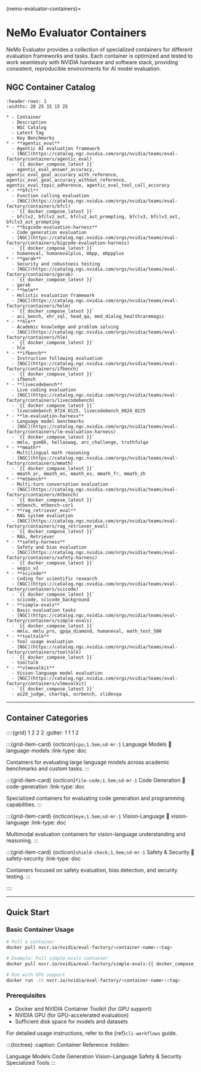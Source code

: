 (nemo-evaluator-containers)=

# NeMo Evaluator Containers

NeMo Evaluator provides a collection of specialized containers for different evaluation frameworks and tasks. Each container is optimized and tested to work seamlessly with NVIDIA hardware and software stack, providing consistent, reproducible environments for AI model evaluation.

## NGC Container Catalog

```{list-table}
:header-rows: 1
:widths: 20 25 15 15 25

* - Container
  - Description
  - NGC Catalog
  - Latest Tag
  - Key Benchmarks
* - **agentic_eval**
  - Agentic AI evaluation framework
  - [NGC](https://catalog.ngc.nvidia.com/orgs/nvidia/teams/eval-factory/containers/agentic_eval)
  - `{{ docker_compose_latest }}`
  - agentic_eval_answer_accuracy, agentic_eval_goal_accuracy_with_reference, agentic_eval_goal_accuracy_without_reference, agentic_eval_topic_adherence, agentic_eval_tool_call_accuracy
* - **bfcl**
  - Function calling evaluation
  - [NGC](https://catalog.ngc.nvidia.com/orgs/nvidia/teams/eval-factory/containers/bfcl)
  - `{{ docker_compose_latest }}`
  - bfclv2, bfclv2_ast, bfclv2_ast_prompting, bfclv3, bfclv3_ast, bfclv3_ast_prompting
* - **bigcode-evaluation-harness**
  - Code generation evaluation
  - [NGC](https://catalog.ngc.nvidia.com/orgs/nvidia/teams/eval-factory/containers/bigcode-evaluation-harness)
  - `{{ docker_compose_latest }}`
  - humaneval, humanevalplus, mbpp, mbppplus
* - **garak**
  - Security and robustness testing
  - [NGC](https://catalog.ngc.nvidia.com/orgs/nvidia/teams/eval-factory/containers/garak)
  - `{{ docker_compose_latest }}`
  - garak
* - **helm**
  - Holistic evaluation framework
  - [NGC](https://catalog.ngc.nvidia.com/orgs/nvidia/teams/eval-factory/containers/helm)
  - `{{ docker_compose_latest }}`
  - aci_bench, ehr_sql, head_qa, med_dialog_healthcaremagic
* - **hle**
  - Academic knowledge and problem solving
  - [NGC](https://catalog.ngc.nvidia.com/orgs/nvidia/teams/eval-factory/containers/hle)
  - `{{ docker_compose_latest }}`
  - hle
* - **ifbench**
  - Instruction following evaluation
  - [NGC](https://catalog.ngc.nvidia.com/orgs/nvidia/teams/eval-factory/containers/ifbench)
  - `{{ docker_compose_latest }}`
  - ifbench
* - **livecodebench**
  - Live coding evaluation
  - [NGC](https://catalog.ngc.nvidia.com/orgs/nvidia/teams/eval-factory/containers/livecodebench)
  - `{{ docker_compose_latest }}`
  - livecodebench_0724_0125, livecodebench_0824_0225
* - **lm-evaluation-harness**
  - Language model benchmarks
  - [NGC](https://catalog.ngc.nvidia.com/orgs/nvidia/teams/eval-factory/containers/lm-evaluation-harness)
  - `{{ docker_compose_latest }}`
  - mmlu, gsm8k, hellaswag, arc_challenge, truthfulqa
* - **mmath**
  - Multilingual math reasoning
  - [NGC](https://catalog.ngc.nvidia.com/orgs/nvidia/teams/eval-factory/containers/mmath)
  - `{{ docker_compose_latest }}`
  - mmath_ar, mmath_en, mmath_es, mmath_fr, mmath_zh
* - **mtbench**
  - Multi-turn conversation evaluation
  - [NGC](https://catalog.ngc.nvidia.com/orgs/nvidia/teams/eval-factory/containers/mtbench)
  - `{{ docker_compose_latest }}`
  - mtbench, mtbench-cor1
* - **rag_retriever_eval**
  - RAG system evaluation
  - [NGC](https://catalog.ngc.nvidia.com/orgs/nvidia/teams/eval-factory/containers/rag_retriever_eval)
  - `{{ docker_compose_latest }}`
  - RAG, Retriever
* - **safety-harness**
  - Safety and bias evaluation
  - [NGC](https://catalog.ngc.nvidia.com/orgs/nvidia/teams/eval-factory/containers/safety-harness)
  - `{{ docker_compose_latest }}`
  - aegis_v2
* - **scicode**
  - Coding for scientific research
  - [NGC](https://catalog.ngc.nvidia.com/orgs/nvidia/teams/eval-factory/containers/scicode)
  - `{{ docker_compose_latest }}`
  - scicode, scicode_background
* - **simple-evals**
  - Basic evaluation tasks
  - [NGC](https://catalog.ngc.nvidia.com/orgs/nvidia/teams/eval-factory/containers/simple-evals)
  - `{{ docker_compose_latest }}`
  - mmlu, mmlu_pro, gpqa_diamond, humaneval, math_test_500
* - **tooltalk**
  - Tool usage evaluation
  - [NGC](https://catalog.ngc.nvidia.com/orgs/nvidia/teams/eval-factory/containers/tooltalk)
  - `{{ docker_compose_latest }}`
  - tooltalk
* - **vlmevalkit**
  - Vision-language model evaluation
  - [NGC](https://catalog.ngc.nvidia.com/orgs/nvidia/teams/eval-factory/containers/vlmevalkit)
  - `{{ docker_compose_latest }}`
  - ai2d_judge, chartqa, ocrbench, slidevqa
```

---

## Container Categories

::::{grid} 1 2 2 2
:gutter: 1 1 1 2

:::{grid-item-card} {octicon}`cpu;1.5em;sd-mr-1` Language Models
:link: language-models
:link-type: doc

Containers for evaluating large language models across academic benchmarks and custom tasks.
:::

:::{grid-item-card} {octicon}`file-code;1.5em;sd-mr-1` Code Generation
:link: code-generation
:link-type: doc

Specialized containers for evaluating code generation and programming capabilities.
:::

:::{grid-item-card} {octicon}`eye;1.5em;sd-mr-1` Vision-Language
:link: vision-language
:link-type: doc

Multimodal evaluation containers for vision-language understanding and reasoning.
:::

:::{grid-item-card} {octicon}`shield-check;1.5em;sd-mr-1` Safety & Security
:link: safety-security
:link-type: doc

Containers focused on safety evaluation, bias detection, and security testing.
:::

::::

---

## Quick Start

### Basic Container Usage

```bash
# Pull a container
docker pull nvcr.io/nvidia/eval-factory/<container-name>:<tag>

# Example: Pull simple-evals container
docker pull nvcr.io/nvidia/eval-factory/simple-evals:{{ docker_compose_latest }}

# Run with GPU support
docker run -it nvcr.io/nvidia/eval-factory/<container-name>:<tag>
```

### Prerequisites

- Docker and NVIDIA Container Toolkit (for GPU support)
- NVIDIA GPU (for GPU-accelerated evaluation)
- Sufficient disk space for models and datasets

For detailed usage instructions, refer to the {ref}`cli-workflows` guide.

:::{toctree}
:caption: Container Reference
:hidden:

Language Models <language-models>
Code Generation <code-generation>
Vision-Language <vision-language>
Safety & Security <safety-security>
Specialized Tools <specialized-tools>
:::

